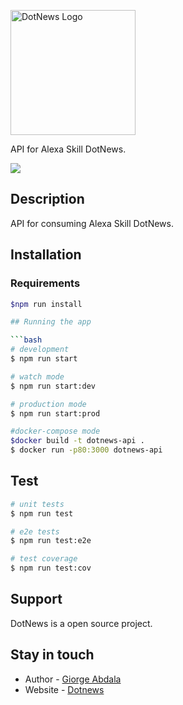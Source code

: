 
<a href="http://dotnews.com/" target="blank"><img src="https://www.google.com/imgres?imgurl=https%3A%2F%2Fbitnoticias.com.br%2Fwp-content%2Fuploads%2F2021%2F10%2Fshutterstock_1849145665-1000x500-1.jpg&imgrefurl=https%3A%2F%2Fbitnoticias.com.br%2Fcomo-funcionam-a-queima-de-tokens-e-o-tesouro-do-protocolo-polkadot%2F&tbnid=QaHVyX4vJ-DMpM&vet=12ahUKEwjJy_TNqNH5AhUIupUCHSvIAiIQMygDegUIARDEAQ..i&docid=7cjk1jTjzoXyeM&w=1000&h=500&q=polkadot&ved=2ahUKEwjJy_TNqNH5AhUIupUCHSvIAiIQMygDegUIARDEAQ" width="200" alt="DotNews Logo" /></a>


API for Alexa Skill DotNews.


<a href="https://twitter.com/AbdalaGiorge" target="_blank"><img src="https://img.shields.io/twitter/follow/nestframework.svg?style=social&label=Follow"></a>
  <!--[![Backers on Open Collective](https://opencollective.com/nest/backers/badge.svg)](https://opencollective.com/nest#backer)
  [![Sponsors on Open Collective](https://opencollective.com/nest/sponsors/badge.svg)](https://opencollective.com/nest#sponsor)-->

## Description

API for consuming Alexa Skill DotNews. 



## Installation
### Requirements
```bash
$npm run install

## Running the app

```bash
# development
$ npm run start

# watch mode
$ npm run start:dev

# production mode
$ npm run start:prod

#docker-compose mode
$docker build -t dotnews-api .
$ docker run -p80:3000 dotnews-api
```

## Test

```bash
# unit tests
$ npm run test

# e2e tests
$ npm run test:e2e

# test coverage
$ npm run test:cov
```

## Support

DotNews is a open source project. 

## Stay in touch

- Author - [Giorge Abdala](giorgeabdala@gmail.com)
- Website - [Dotnews](https://dotnews.com/)




